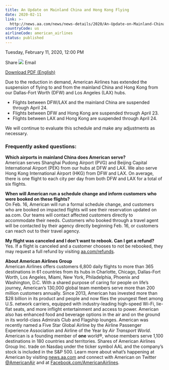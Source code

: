 ```yaml
---
title: An Update on Mainland China and Hong Kong Flying
date: 2020-02-11
link: >-
  http://news.aa.com/news/news-details/2020/An-Update-on-Mainland-China-and-Hong-Kong-Flying-OPS-DIS-03/default.aspx
countryCode: us
airlineCode: american_airlines
status: published
---
```

Tuesday, February 11, 2020, 12:00 PM

Share ![](/files/images/email-icon.png) Email

[ Download PDF (English)](//s21.q4cdn.com/616071541/files/doc_news/An-Update-on-Mainland-China-and-Hong-Kong-Flying-OPS-DIS-03-2020.pdf)

Due to the reduction in demand, American Airlines has extended the suspension of flying to and from the mainland China and Hong Kong from our Dallas-Fort Worth (DFW) and Los Angeles (LAX) hubs. 

  * Flights between DFW/LAX and the mainland China are suspended through April 24. 
  * Flights between DFW and Hong Kong are suspended through April 23.
  * Flights between LAX and Hong Kong are suspended through April 24.



We will continue to evaluate this schedule and make any adjustments as necessary.

### Frequently asked questions:

**Which airports in mainland China does American serve?**  
American serves Shanghai Pudong Airport (PVG) and Beijing Capital International Airport (PEK) from our hubs at DFW and LAX. We also serve Hong Kong International Airport (HKG) from DFW and LAX. On average, there is one flight to each city per day from both DFW and LAX for a total of six flights.

**When will American run a schedule change and inform customers who were booked on these flights?**  
On Feb. 16, American will run a formal schedule change, and customers who are booked on impacted flights will see their reservation updated on aa.com. Our teams will contact affected customers directly to accommodate their needs. Customers who booked through a travel agent will be contacted by their agency directly beginning Feb. 16, or customers can reach out to their travel agency. 

**My flight was canceled and I don’t want to rebook. Can I get a refund?**  
Yes. If a flight is canceled and a customer chooses to not be rebooked, they may request a full refund by visiting [aa.com/refunds](https://www.aa.com/refunds).

**About  American Airlines Group**  
American Airlines offers customers 6,800 daily flights to more than 365 destinations in 61 countries from its hubs in Charlotte, Chicago, Dallas-Fort Worth, Los Angeles, Miami, New York, Philadelphia, Phoenix and Washington, D.C. With a shared purpose of caring for people on life’s journey, American’s 130,000 global team members serve more than 200 million customers annually. Since 2013, American has invested more than $28 billion in its product and people and now flies the youngest fleet among U.S. network carriers, equipped with industry-leading high-speed Wi-Fi, lie-flat seats, and more inflight entertainment and access to power. American also has enhanced food and beverage options in the air and on the ground in its world-class Admirals Club and Flagship lounges. American was recently named a Five Star Global Airline by the Airline Passenger Experience Association and Airline of the Year by _Air Transport World_. American is a founding member of **one** world®, whose members serve 1,100 destinations in 180 countries and territories. Shares of American Airlines Group Inc. trade on Nasdaq under the ticker symbol AAL and the company’s stock is included in the S&P 500. Learn more about what’s happening at American by visiting [news.aa.com](http://news.aa.com/) and connect with American on Twitter [@AmericanAir](https://twitter.com/AmericanAir) and at [Facebook.com/AmericanAirlines](https://www.facebook.com/AmericanAirlines).

